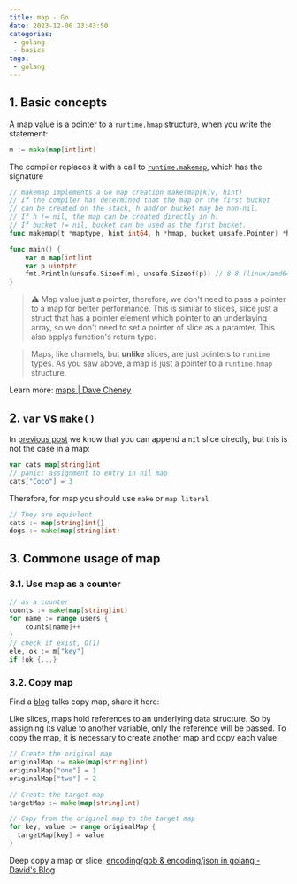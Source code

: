 ```yaml
---
title: map - Go
date: 2023-12-06 23:43:50
categories:
 - golang
 - basics
tags:
 - golang
---
```


## 1. Basic concepts

A map value is a pointer to a `runtime.hmap` structure, when you write the statement:

```go
m := make(map[int]int)
```

The compiler replaces it with a call to [`runtime.makemap`](https://golang.org/src/runtime/hashmap.go#L222), which has the signature

```go
// makemap implements a Go map creation make(map[k]v, hint)
// If the compiler has determined that the map or the first bucket
// can be created on the stack, h and/or bucket may be non-nil.
// If h != nil, the map can be created directly in h.
// If bucket != nil, bucket can be used as the first bucket.
func makemap(t *maptype, hint int64, h *hmap, bucket unsafe.Pointer) *hmap
```

```go
func main() {
	var m map[int]int
	var p uintptr
	fmt.Println(unsafe.Sizeof(m), unsafe.Sizeof(p)) // 8 8 (linux/amd64)
}
```

> ⚠️ Map value just a pointer, therefore, we don't need to pass a pointer to a map for better performance. This is similar to slices, slice just a struct that has a pointer element which pointer to an underlaying array, so we don't need to set a pointer of slice as a paramter. This also applys function's return type. 

> Maps, like channels, but **unlike** slices, are just pointers to `runtime` types. As you saw above, a map is just a pointer to a `runtime.hmap` structure.  

Learn more: [maps | Dave Cheney](https://dave.cheney.net/tag/maps)

## 2. `var` vs `make()`

In [previous post](https://davidzhu.xyz/post/golang/basics/003-array-slice/) we know that you can append a `nil` slice directly, but this is not the case in a map:

```go
var cats map[string]int
// panic: assignment to entry in nil map
cats["Coco"] = 3
```

Therefore, for map you should use `make` or `map literal`

```go
// They are equivlent
cats := map[string]int{}
dogs := make(map[string]int)
```

## 3. Commone usage of map

### 3.1. Use map as a counter

```go
// as a counter
counts := make(map[string]int)
for name := range users {
	counts[name]++
}
// check if exist, O(1)
ele, ok := m["key"]
if !ok {...}
```

### 3.2. Copy map

Find a [blog](https://web.archive.org/web/20171006194258/https://stackoverflow.com/documentation/go/732/maps/9834/copy-a-map#t=20171006194258443316) talks copy map, share it here:

Like slices, maps hold references to an underlying data structure. So by assigning its value to another variable, only the reference will be passed. To copy the map, it is necessary to create another map and copy each value:

```go
// Create the original map
originalMap := make(map[string]int)
originalMap["one"] = 1
originalMap["two"] = 2

// Create the target map
targetMap := make(map[string]int)

// Copy from the original map to the target map
for key, value := range originalMap {
  targetMap[key] = value
}
```

Deep copy a map or slice: [encoding/gob & encoding/json in golang - David's Blog](https://shaowenzhu.top/post/golang/basics/014-gob-json-encoding/#24-values-are-flattened)

